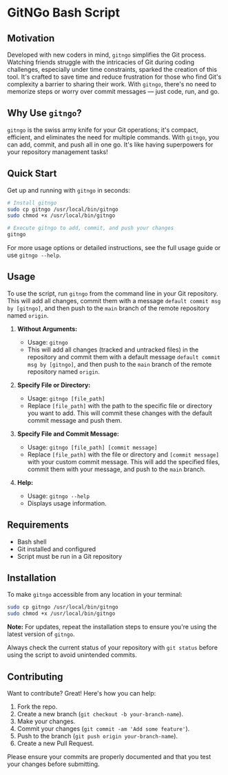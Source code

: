
# GitNGo Bash Script

## Motivation

Developed with new coders in mind, `gitngo` simplifies the Git process. Watching friends struggle with the intricacies of Git during coding challenges, especially under time constraints, sparked the creation of this tool. It's crafted to save time and reduce frustration for those who find Git's complexity a barrier to sharing their work. With `gitngo`, there's no need to memorize steps or worry over commit messages — just code, run, and go.

## Why Use `gitngo`?

`gitngo` is the swiss army knife for your Git operations; it's compact, efficient, and eliminates the need for multiple commands. With `gitngo`, you can add, commit, and push all in one go. It's like having superpowers for your repository management tasks!


## Quick Start

Get up and running with `gitngo` in seconds:

```bash
# Install gitngo
sudo cp gitngo /usr/local/bin/gitngo
sudo chmod +x /usr/local/bin/gitngo

# Execute gitngo to add, commit, and push your changes
gitngo
```

For more usage options or detailed instructions, see the full usage guide or use `gitngo --help`.











## Usage

To use the script, run `gitngo` from the command line in your Git repository. This will add all changes, commit them with a message `default commit msg by [gitngo]`, and then push to the `main` branch of the remote repository named `origin`.

1. **Without Arguments:**
   - Usage: `gitngo`
   - This will add all changes (tracked and untracked files) in the repository and commit them with a default message `default commit msg by [gitngo]`, and then push to the `main` branch of the remote repository named `origin`.

2. **Specify File or Directory:**
   - Usage: `gitngo [file_path]`
   - Replace `[file_path]` with the path to the specific file or directory you want to add. This will commit these changes with the default commit message and push them.

3. **Specify File and Commit Message:**
   - Usage: `gitngo [file_path] [commit message]`
   - Replace `[file_path]` with the file or directory and `[commit message]` with your custom commit message. This will add the specified files, commit them with your message, and push to the `main` branch.

4. **Help:**
   - Usage: `gitngo --help`
   - Displays usage information.

## Requirements

- Bash shell
- Git installed and configured
- Script must be run in a Git repository

## Installation

To make `gitngo` accessible from any location in your terminal:

```bash
sudo cp gitngo /usr/local/bin/gitngo
sudo chmod +x /usr/local/bin/gitngo
```

**Note:** For updates, repeat the installation steps to ensure you're using the latest version of `gitngo`.

Always check the current status of your repository with `git status` before using the script to avoid unintended commits.


## Contributing

Want to contribute? Great! Here's how you can help:

1. Fork the repo.
2. Create a new branch (`git checkout -b your-branch-name`).
3. Make your changes.
4. Commit your changes (`git commit -am 'Add some feature'`).
5. Push to the branch (`git push origin your-branch-name`).
6. Create a new Pull Request.

Please ensure your commits are properly documented and that you test your changes before submitting.
